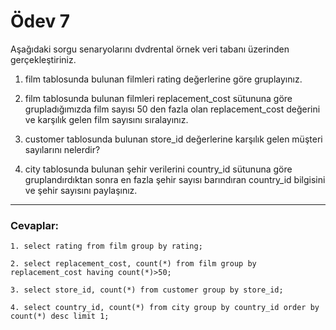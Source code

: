 # Ödev 7

Aşağıdaki sorgu senaryolarını dvdrental örnek veri tabanı üzerinden gerçekleştiriniz.

1. film tablosunda bulunan filmleri rating değerlerine göre gruplayınız.

2. film tablosunda bulunan filmleri replacement_cost sütununa göre grupladığımızda film sayısı 50 den fazla olan
   replacement_cost değerini ve karşılık gelen film sayısını sıralayınız.

3. customer tablosunda bulunan store_id değerlerine karşılık gelen müşteri sayılarını nelerdir?

4. city tablosunda bulunan şehir verilerini country_id sütununa göre gruplandırdıktan sonra en fazla şehir sayısı
   barındıran country_id bilgisini ve şehir sayısını paylaşınız.

---

### Cevaplar:

```
1. select rating from film group by rating;
   
2. select replacement_cost, count(*) from film group by replacement_cost having count(*)>50;
   
3. select store_id, count(*) from customer group by store_id;
   
4. select country_id, count(*) from city group by country_id order by count(*) desc limit 1;
```